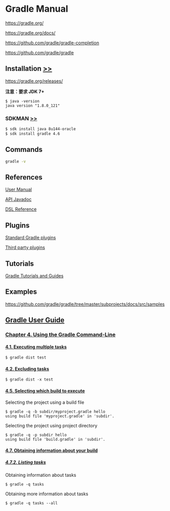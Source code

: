 Gradle Manual
===

<https://gradle.org/>

https://gradle.org/docs/

https://github.com/gradle/gradle-completion

https://github.com/gradle/gradle

## Installation [>>](https://gradle.org/install/)

<https://gradle.org/releases/>

**注意：要求 JDK 7+**
```
$ java -version
java version "1.8.0_121"
```

### SDKMAN [>>](https://gradle.org/install/#with-a-package-manager)

```bash
$ sdk install java 8u144-oracle
$ sdk install gradle 4.6
```

## Commands

```bash
gradle -v
```

## References

[User Manual](https://docs.gradle.org/4.6/userguide/userguide.html)

[API Javadoc](https://docs.gradle.org/current/javadoc/)

[DSL Reference](https://docs.gradle.org/current/dsl/)

## Plugins

[Standard Gradle plugins](https://docs.gradle.org/current/userguide/standard_plugins.html)

[Third party plugins](https://plugins.gradle.org/)

## Tutorials

[Gradle Tutorials and Guides](https://gradle.org/guides/)

## Examples

https://github.com/gradle/gradle/tree/master/subprojects/docs/src/samples

## [Gradle User Guide](https://docs.gradle.org/current/userguide/userguide.html)

### [Chapter 4. Using the Gradle Command-Line](https://docs.gradle.org/current/userguide/tutorial_gradle_command_line.html)

#### [4.1. Executing multiple tasks](https://docs.gradle.org/current/userguide/tutorial_gradle_command_line.html#sec:executing_multiple_tasks)

```
$ gradle dist test
```

#### [4.2. Excluding tasks](https://docs.gradle.org/current/userguide/tutorial_gradle_command_line.html#sec:excluding_tasks_from_the_command_line)

```
$ gradle dist -x test
```

#### [4.5. Selecting which build to execute](https://docs.gradle.org/current/userguide/tutorial_gradle_command_line.html#sec:selecting_build)

Selecting the project using a build file
```
$ gradle -q -b subdir/myproject.gradle hello
using build file 'myproject.gradle' in 'subdir'.
```

Selecting the project using project directory
```
$ gradle -q -p subdir hello
using build file 'build.gradle' in 'subdir'.
```

#### [4.7. Obtaining information about your build](https://docs.gradle.org/current/userguide/tutorial_gradle_command_line.html#sec:obtaining_information_about_your_build)

##### [4.7.2. Listing tasks](https://docs.gradle.org/current/userguide/tutorial_gradle_command_line.html#sec:listing_tasks)

Obtaining information about tasks
```
$ gradle -q tasks
```

Obtaining more information about tasks
```
$ gradle -q tasks --all
```





